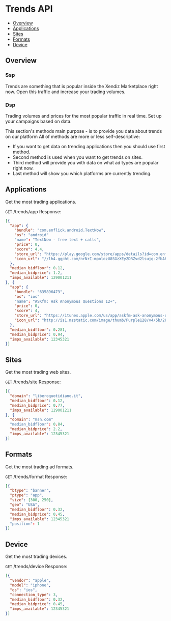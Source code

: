 # Trends API
* [Overview](#overview)
* [Applications](#applications)
* [Sites](#sites)
* [Formats](#formats)
* [Device](#device)

## Overview
### Ssp
Trends are something that is popular inside the Xendiz Marketplace right now. Open this traffic and increase your trading volumes.
### Dsp
Trading volumes and prices for the most popular traffic in real time. Set up your campaigns based on data.

This section's methods main purpose - is to provide you data about trends on our platform
All of methods are more or less self-descriptive:
- If you want to get data on trending applications then you should use first method.
- Second method is used when you want to get trends on sites.
- Third method will provide you with data on what ad types are popular right now.
- Last method will show you which platforms are currently trending.

## Applications
Get the most trading applications.

`GET` /trends/app
Response:
```json
[{
  "app": {
    "bundle": "com.enflick.android.TextNow",
    "os": "android"
    "name": "TextNow - free text + calls",
    "price": 0,
    "score": 4.4,
    "store_url": "https://play.google.com/store/apps/details?id=com.enflick.android.TextNow",
    "icon_url": "//lh4.ggpht.com/nrNrI-mpolozU8SGzXEyZDRZvd2lsujq-2fbAhPT5ZK_H5P29rk4DNINhZCiJx9c8so0=w300"
  },
  "median_bidfloor": 0.12,
  "median_bidprice": 1.2,
  "imps_available": 129001211
}, {
  "app": {
    "bundle": "635896473",
    "os": "ios"
    "name": "ASKfm: Ask Anonymous Questions 12+",
    "price": 0,
    "score": 4,
    "store_url": "https://itunes.apple.com/us/app/askfm-ask-anonymous-question/id635896473?mt=8&uo=4",
    "icon_url": "http://is1.mzstatic.com/image/thumb/Purple128/v4/5b/28/32/5b2832b4-655e-a54e-1b74-2d9820086083/source/512x512bb.jpg"
  },
  "median_bidfloor": 0.281,
  "median_bidprice": 0.94,
  "imps_available": 12345321
}]
```

## Sites
Get the most trading web sites.

`GET` /trends/site
Response:
```json
[{
  "domain": "liberoquotidiano.it",
  "median_bidfloor": 0.12,
  "median_bidprice": 0.77,
  "imps_available": 129001211
}, {
  "domain": "msn.com"
  "median_bidfloor": 0.84,
  "median_bidprice": 2.2,
  "imps_available": 12345321
}]
```

## Formats
Get the most trading ad formats.

`GET` /trends/format
Response:
```json
[{
  "btype": "banner",
  "ptype": "app",
  "size": [300, 250],
  "geo": "USA",
  "median_bidfloor": 0.32,
  "median_bidprice": 0.45,
  "imps_available": 12345321
  "position": 1
}]
```

## Device
Get the most trading devices.

`GET` /trends/device
Response:
```json
[{
  "vendor": "apple",
  "model": "iphone",
  "os": "ios",
  "connection_type": 3,
  "median_bidfloor": 0.32,
  "median_bidprice": 0.45,
  "imps_available": 12345321
}]
```